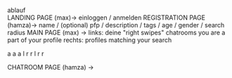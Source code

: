ablauf  
LANDING PAGE (max)-> einloggen / anmelden
REGISTRATION PAGE (hamza)-> name / (optional) pfp / description / tags / age / gender / search radius
MAIN PAGE (max) ->  links: 
  deine "right swipes"
  chatrooms you are a part of
  your profile
             rechts:
  profiles matching your search
  
 a a a
 l r r
 l r r

CHATROOM PAGE (hamza) -> 
